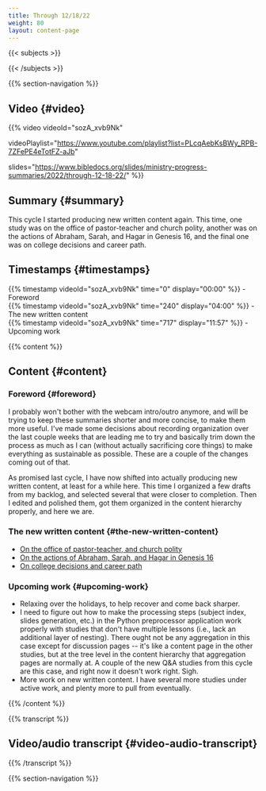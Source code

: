 ```yaml
---
title: Through 12/18/22
weight: 80
layout: content-page
---
```


{{< subjects >}}

{{< /subjects >}}

{{% section-navigation %}}

## Video {#video}

{{% video
videoId="sozA_xvb9Nk"

videoPlaylist="https://www.youtube.com/playlist?list=PLcqAebKsBWy_RPB-7ZFePE4eTotFZ-aJb"

slides="https://www.bibledocs.org/slides/ministry-progress-summaries/2022/through-12-18-22/"
%}}

## Summary {#summary}

This cycle I started producing new written content again. This time, one study was on the office of pastor-teacher and church polity, another was on the actions of Abraham, Sarah, and Hagar in Genesis 16, and the final one was on college decisions and career path.

## Timestamps {#timestamps}

{{% timestamp videoId="sozA_xvb9Nk" time="0" display="00:00" %}} - Foreword  
{{% timestamp videoId="sozA_xvb9Nk" time="240" display="04:00" %}} - The new written content  
{{% timestamp videoId="sozA_xvb9Nk" time="717" display="11:57" %}} - Upcoming work  

{{% content %}}

## Content {#content}

<!-- --- -->

### Foreword {#foreword}

I probably won't bother with the webcam intro/outro anymore, and will be trying to keep these summaries shorter and more concise, to make them more useful. I've made some decisions about recording organization over the last couple weeks that are leading me to try and basically trim down the process as much as I can (without actually sacrificing core things) to make everything as sustainable as possible. These are a couple of the changes coming out of that.

As promised last cycle, I have now shifted into actually producing new written content, at least for a while here. This time I organized a few drafts from my backlog, and selected several that were closer to completion. Then I edited and polished them, got them organized in the content hierarchy properly, and here we are.

<!-- --- -->

### The new written content {#the-new-written-content}

- [On the office of pastor-teacher, and church polity](https://www.bibledocs.org/questions-and-answers/self-generated/on-the-office-of-pastor-teacher-and-church-polity/)
- [On the actions of Abraham, Sarah, and Hagar in Genesis 16](https://www.bibledocs.org/questions-and-answers/self-generated/on-the-actions-of-abraham-sarah-and-hagar-in-genesis-16/)
- [On college decisions and career path](https://www.bibledocs.org/questions-and-answers/self-generated/college-decisions-and-career/)

<!-- --- -->

### Upcoming work {#upcoming-work}

- Relaxing over the holidays, to help recover and come back sharper.
- I need to figure out how to make the processing steps (subject index, slides generation, etc.) in the Python preprocessor application work properly with studies that don't have multiple lessons (i.e., lack an additional layer of nesting). There ought not be any aggregation in this case except for discussion pages -- it's like a content page in the other studies, but at the tree level in the content hierarchy that aggregation pages are normally at. A couple of the new Q&A studies from this cycle are this case, and right now it doesn't work right. Sigh.
- More work on new written content. I have several more studies under active work, and plenty more to pull from eventually.

{{% /content %}}

{{% transcript %}}

## Video/audio transcript {#video-audio-transcript}



{{% /transcript %}}

{{% section-navigation %}}
